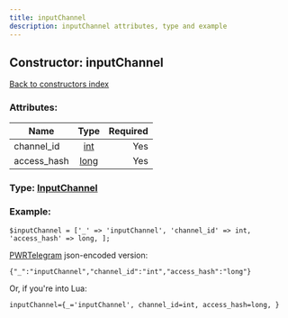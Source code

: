 ```yaml
---
title: inputChannel
description: inputChannel attributes, type and example
---
```

## Constructor: inputChannel  
[Back to constructors index](index.md)



### Attributes:

| Name     |    Type       | Required |
|----------|:-------------:|---------:|
|channel\_id|[int](../types/int.md) | Yes|
|access\_hash|[long](../types/long.md) | Yes|



### Type: [InputChannel](../types/InputChannel.md)


### Example:

```
$inputChannel = ['_' => 'inputChannel', 'channel_id' => int, 'access_hash' => long, ];
```  

[PWRTelegram](https://pwrtelegram.xyz) json-encoded version:

```
{"_":"inputChannel","channel_id":"int","access_hash":"long"}
```


Or, if you're into Lua:  


```
inputChannel={_='inputChannel', channel_id=int, access_hash=long, }

```


